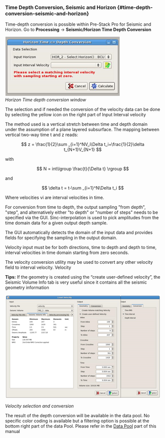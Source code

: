 ### Time Depth Conversion, Seismic and Horizon {#time-depth-conversion-seismic-and-horizon}

Time-depth conversion is possible within Pre-Stack Pro for Seismic and Horizon. Go to **Processing** → **Seismic/Horizon Time Depth Conversion**

![](/assets/087_Processing.PNG)  
_Horizon Time depth conversion window_

The selection and if needed the conversion of the velocity data can be done by selecting the yellow icon on the right part of Input Interval velocity

The method used is a vertical stretch between time and depth domain under the assumption of a plane layered subsurface. The mapping between vertical two-way time t and z reads:


$$
z = \frac{1}{2}\sum _{i=1}^NV_i\Delta t_i+\frac{1}{2}\delta t_{N+1}V_{N+1}
$$


with


$$
N = int\lgroup \frac{t}{\Delta t} \rgroup
$$


and


$$
\delta t = t-\sum _{i=1}^N\Delta t_i
$$


Where velocities vi are interval velocities in time.

For conversion from time to depth, the output sampling "from depth", "step", and alternatively either "to depth" or "number of steps" needs to be specified via the GUI. Sinc-interpolation is used to pick amplitudes from the time domain data for a given output depth sample.

The GUI automatically detects the domain of the input data and provides fields for specifying the sampling in the output domain.

Velocity input must be for both directions, time to depth and depth to time, interval velocities in time domain starting from zero seconds.

The velocity conversion utility may be used to convert any other velocity field to interval velocity. Velocity

**Tips:** If the geometry is created using the “create user-defined velocity”, the Seismic Volume Info tab is very useful since it contains all the seismic geometry information

![](/assets/088_Processing.png)

_Velocity selection and conversion_

The result of the depth conversion will be available in the data pool. No specific color coding is available but a filtering option is possible at the bottom right part of the data Pool. Please refer in the [Data Pool](/getting_started/appearance/data_pool.md) part of this manual

